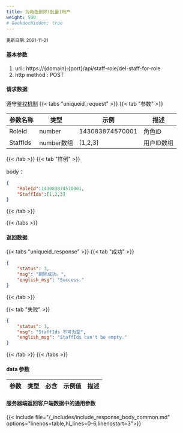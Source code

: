 ```yaml
---
title: 为角色删除(批量)用户
weight: 500
# GeekdocHidden: true
---
```


<small>更新日期: 2021-11-21</small>

#### 基本参数
1. url : https://{domain}:{port}/api/staff-role/del-staff-for-role
2. http method : POST

#### 请求数据
遵守[鉴权机制](/auth/)
{{< tabs "uniqueid_request" >}}
{{< tab "参数" >}} 

|  参数名称   |  类型 |  示例 |  描述 |
|  ----  | ----  | ----  | ----  |
|  RoleId  | number  | 143083874570001  | 角色ID |
|  StaffIds  | number数组  |  [1,2,3] | 用户ID数组 |

{{< /tab >}}
{{< tab "样例" >}}



body： 

```json
{
    "RoleId":143083874570001,
    "StaffIds":[1,2,3]
}
```
{{< /tab >}}

{{< /tabs >}}


#### 返回数据


{{< tabs "uniqueid_response" >}}
{{< tab "成功" >}} 
```json
{
    "status": 3,
    "msg": "删除成功。",
    "english_msg": "Success."
}
```   
{{< /tab >}}

{{< tab "失败" >}}
```json
{
    "status": 1,
    "msg": "StaffIds 不可为空",
    "english_msg": "StaffIds can't be empty."
}
```
{{< /tab >}}
{{< /tabs >}}
#### data 参数

|  参数   |  类型 |  必含 |  示例值 |  描述 |
|  ----  | ----  | ----  | ----  |----  |



<!-- #### 向服务器端发送数据中的通用参数 -->
<!-- {{< include file="/_includes/include_request_body_common.md"  options="linenos=table,hl_lines=0-6,linenostart=3">}} -->

#### 服务器端返回客户端数据中的通用参数

{{< include file="/_includes/include_response_body_common.md"  options="linenos=table,hl_lines=0-6,linenostart=3">}}
